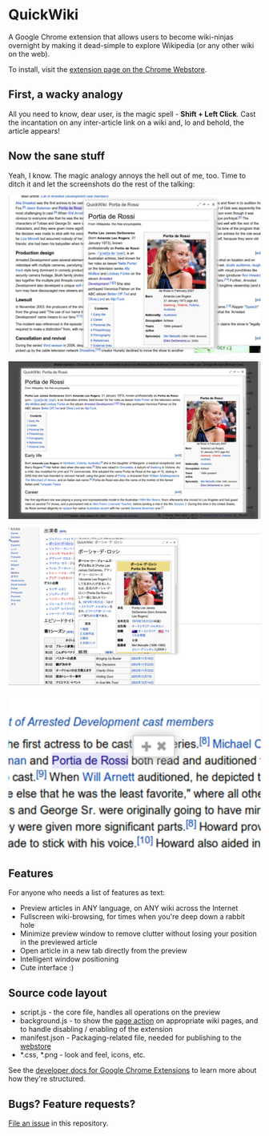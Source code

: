 QuickWiki
=========

A Google Chrome extension that allows users to become wiki-ninjas overnight by making it dead-simple to explore Wikipedia (or any other wiki on the web).

To install, visit the [extension page on the Chrome Webstore][install].

First, a wacky analogy
----------------------

All you need to know, dear user, is the magic spell - **Shift + Left Click**. Cast the incantation on any inter-article link on a wiki and, lo and behold, the article appears!

Now the sane stuff
------------------

Yeah, I know. The magic analogy annoys the hell out of me, too. Time to ditch it and let the screenshots do the rest of the talking:

![Preview window (English Wikipedia)](screenshots/screen1.png "Preview window (English Wikipedia)")

![Expanded preview (English Wikipedia)](screenshots/screen2.png "Expanded preview (English Wikipedia)")

![Preview window (Japanese Wikipedia)](screenshots/screen3.png "Preview window (Japanese Wikipedia)")

![Minimized preview (English Wikipedia)](screenshots/screen4.png "Minimized preview (English Wikipedia)")

Features
--------

For anyone who needs a list of features as text:

 - Preview articles in ANY language, on ANY wiki across the Internet
 - Fullscreen wiki-browsing, for times when you're deep down a rabbit hole
 - Minimize preview window to remove clutter without losing your position in the previewed article
 - Open article in a new tab directly from the preview
 - Intelligent window positioning
 - Cute interface :)

Source code layout
------------------

 - script.js - the core file, handles all operations on the preview
 - background.js - to show the [page action][pgac] on appropriate wiki pages, and to handle disabling / enabling of the extension
 - manifest.json - Packaging-related file, needed for publishing to the [webstore][]
 - *.css, *.png - look and feel, icons, etc.

See the [developer docs for Google Chrome Extensions][docs] to learn more about how they're structured.

Bugs? Feature requests?
-----------------------

[File an issue][issues] in this repository.


[pgac]: http://developer.chrome.com/extensions/pageAction.html
[issues]: https://github.com/vickychijwani/quickwiki/issues
[docs]: http://developer.chrome.com/extensions/getstarted.html
[webstore]: https://chrome.google.com/webstore
[install]: https://chrome.google.com/webstore/detail/quickwiki/bbidbpklpaghmdjnlkkhkkobcbjgbkbd
